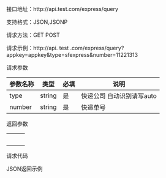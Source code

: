 接口地址：http:\/\/api.test.com\/express\/query

支持格式：JSON,JSONP

请求方法：GET POST

请求示例：http:\/\/api. test .com\/express\/query?appkey=appkey&type=sfexpress&number=11221313

请求参数

| 参数名称 | 类型 | 必填 | 说明 |
| --- | --- | --- | --- |
| type | string | 是 | 快递公司 自动识别请写auto |
| number | string | 是 | 快递单号 |

返回参数

|  |  |  |
| --- | --- | --- |
|  |  |  |
|  |  |  |
|  |  |  |
|  |  |  |
|  |  |  |

请求代码

JSON返回示例

